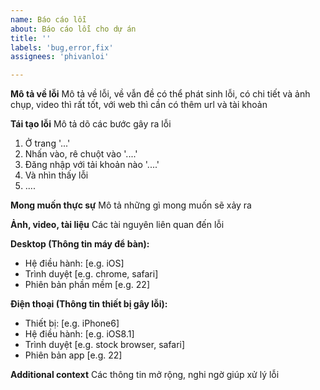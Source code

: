 ```yaml
---
name: Báo cáo lỗi
about: Báo cáo lỗi cho dự án
title: ''
labels: 'bug,error,fix'
assignees: 'phivanloi'

---
```


**Mô tả về lỗi**
Mô tả về lỗi, về vẫn đề có thể phát sinh lỗi, có chi tiết và ảnh chụp, video thì rất tốt, với web thì cần có thêm url và tài khoản

**Tái tạo lỗi**
Mô tả dõ các bước gây ra lỗi

1. Ở trang '...'
2. Nhấn vào, rê chuột vào '....'
3. Đăng nhập với tải khoản nào '....'
4. Và nhìn thấy lỗi
5. ....

**Mong muốn thực sự**
Mô tả những gì mong muốn sẽ xảy ra

**Ảnh, video, tài liệu**
Các tài nguyên liên quan đến lỗi

**Desktop (Thông tin máy để bàn):**

- Hệ điều hành: [e.g. iOS]
- Trình duyệt [e.g. chrome, safari]
- Phiên bản phần mềm [e.g. 22]

**Điện thoại (Thông tin thiết bị gây lỗi):**

- Thiết bị: [e.g. iPhone6]
- Hệ điều hành: [e.g. iOS8.1]
- Trình duyệt [e.g. stock browser, safari]
- Phiên bản app [e.g. 22]

**Additional context**
Các thông tin mở rộng, nghi ngờ giúp xử lý lỗi
